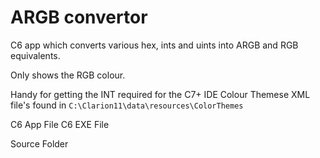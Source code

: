 # ARGB convertor

C6 app which converts various hex, ints and uints into ARGB and RGB equivalents.

Only shows the RGB colour.

Handy for getting the INT required for the C7+ IDE Colour Themese XML file's found in ```C:\Clarion11\data\resources\ColorThemes```

C6 App File
C6 EXE File

Source Folder

